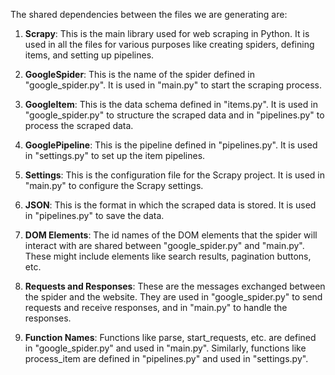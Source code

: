 The shared dependencies between the files we are generating are:

1. **Scrapy**: This is the main library used for web scraping in Python. It is used in all the files for various purposes like creating spiders, defining items, and setting up pipelines.

2. **GoogleSpider**: This is the name of the spider defined in "google_spider.py". It is used in "main.py" to start the scraping process.

3. **GoogleItem**: This is the data schema defined in "items.py". It is used in "google_spider.py" to structure the scraped data and in "pipelines.py" to process the scraped data.

4. **GooglePipeline**: This is the pipeline defined in "pipelines.py". It is used in "settings.py" to set up the item pipelines.

5. **Settings**: This is the configuration file for the Scrapy project. It is used in "main.py" to configure the Scrapy settings.

6. **JSON**: This is the format in which the scraped data is stored. It is used in "pipelines.py" to save the data.

7. **DOM Elements**: The id names of the DOM elements that the spider will interact with are shared between "google_spider.py" and "main.py". These might include elements like search results, pagination buttons, etc.

8. **Requests and Responses**: These are the messages exchanged between the spider and the website. They are used in "google_spider.py" to send requests and receive responses, and in "main.py" to handle the responses.

9. **Function Names**: Functions like parse, start_requests, etc. are defined in "google_spider.py" and used in "main.py". Similarly, functions like process_item are defined in "pipelines.py" and used in "settings.py".
